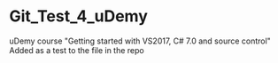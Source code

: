 # Git_Test_4_uDemy
uDemy course "Getting started with VS2017, C# 7.0 and source control"<br>
Added as a test to the file in the repo
